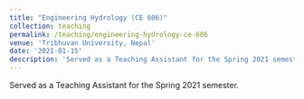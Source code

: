 ```yaml
---
title: "Engineering Hydrology (CE 606)"
collection: teaching
permalink: /teaching/engineering-hydrology-ce-606
venue: 'Tribhuvan University, Nepal'
date: '2021-01-15'
description: 'Served as a Teaching Assistant for the Spring 2021 semester.'
---
```


Served as a Teaching Assistant for the Spring 2021 semester.